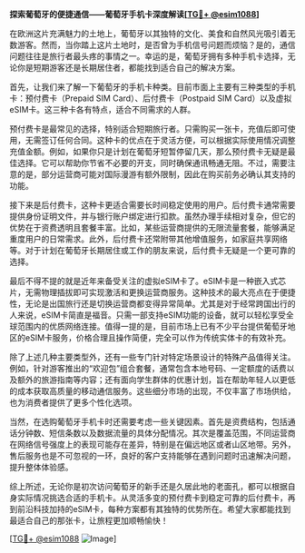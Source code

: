 **探索葡萄牙的便捷通信——葡萄牙手机卡深度解读[[TG💪+ @esim1088](https://t.me/s/esim1088)]**

在欧洲这片充满魅力的土地上，葡萄牙以其独特的文化、美食和自然风光吸引着无数游客。然而，当你踏上这片土地时，是否曾为手机信号问题而烦恼？是的，通信问题往往是旅行者最头疼的事情之一。幸运的是，葡萄牙拥有多种手机卡选择，无论你是短期游客还是长期居住者，都能找到适合自己的解决方案。

首先，让我们来了解一下葡萄牙的手机卡种类。目前市面上主要有三种类型的手机卡：预付费卡（Prepaid SIM Card）、后付费卡（Postpaid SIM Card）以及虚拟eSIM卡。这三种卡各有特点，适合不同需求的人群。

预付费卡是最常见的选择，特别适合短期旅行者。只需购买一张卡，充值后即可使用，无需签订任何合同。这种卡的优点在于灵活方便，可以根据实际使用情况调整充值金额。例如，如果你只是计划在葡萄牙短暂停留几天，那么预付费卡无疑是最佳选择。它可以帮助你节省不必要的开支，同时确保通讯畅通无阻。不过，需要注意的是，部分运营商可能对国际漫游有额外限制，因此在购买前务必确认其支持的功能。

接下来是后付费卡，这种卡更适合需要长时间稳定使用的用户。后付费卡通常需要提供身份证明文件，并与银行账户绑定进行扣款。虽然办理手续相对复杂，但它的优势在于资费透明且套餐丰富。比如，某些运营商提供的无限流量套餐，能够满足重度用户的日常需求。此外，后付费卡还常附带其他增值服务，如家庭共享网络等。对于计划在葡萄牙长期居住或工作的朋友来说，后付费卡无疑是一个更可靠的选择。

最后不得不提的就是近年来备受关注的虚拟eSIM卡了。eSIM卡是一种嵌入式芯片，无需物理插拔即可实现激活和更换运营商服务。这种技术的最大亮点在于便捷性，无论是出国旅行还是切换运营商都变得异常简单。尤其是对于经常跨国出行的人来说，eSIM卡简直是福音。只需一部支持eSIM功能的设备，就可以轻松享受全球范围内的优质网络连接。值得一提的是，目前市场上已有不少平台提供葡萄牙地区的eSIM卡服务，价格合理且操作简便，完全可以作为传统实体卡的有效补充。

除了上述几种主要类型外，还有一些专门针对特定场景设计的特殊产品值得关注。例如，针对游客推出的“欢迎包”组合套餐，通常包含本地号码、一定额度的话费以及额外的旅游指南等内容；还有面向学生群体的优惠计划，旨在帮助年轻人以更低的成本获取高质量的移动通信服务。这些细分市场的出现，不仅丰富了市场供给，也为消费者提供了更多个性化选项。

当然，在选购葡萄牙手机卡时还需要考虑一些关键因素。首先是资费结构，包括通话分钟数、短信条数以及数据流量的具体分配情况。其次是覆盖范围，不同运营商在网络信号强度上的表现可能存在差异，特别是在偏远地区或者山区地带。另外，售后服务也是不可忽视的一环，良好的客户支持能够在遇到问题时迅速解决问题，提升整体体验感。

综上所述，无论你是初次访问葡萄牙的新手还是久居此地的老面孔，都可以根据自身实际情况挑选合适的手机卡。从灵活多变的预付费卡到稳定可靠的后付费卡，再到前沿科技加持的eSIM卡，每种方案都有其独特的优势所在。希望大家都能找到最适合自己的那张卡，让旅程更加顺畅愉快！

[[TG💪+ @esim1088](https://t.me/s/esim1088) ![Image](https://i.postimg.cc/4NQfJmqS/Snipaste-2025-05-13-00-14-12.png)]